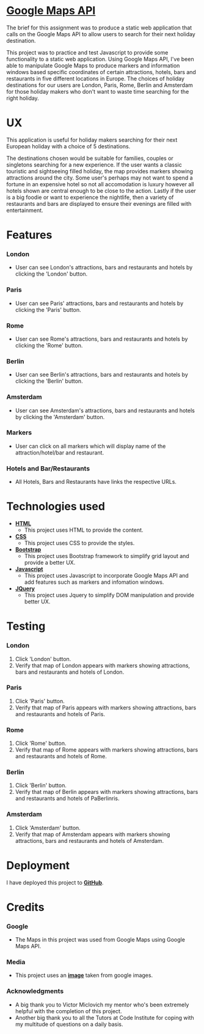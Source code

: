 # <a href="https://itoulou.github.io/googlemaps-api-javascript-project/" target="_blank">Google Maps API</a>

The brief for this assignment was to produce a static web application that calls
on the Google Maps API to allow users to search for their next holiday destination.

This project was to practice and test Javascript to provide some functionality
to a static web application. Using Google Maps API, I've been able to manipulate
Google Maps to produce markers and information windows based specific coordinates
of certain attractions, hotels, bars and restaurants in five different locations
in Europe.
The choices of holiday destinations for our users are London, Paris, Rome, Berlin
and Amsterdam for those holiday makers who don't want to waste time searching for 
the right holiday.

# UX
This application is useful for holiday makers searching for their next European
holiday with a choice of 5 destinations.

The destinations chosen would be suitable for families, couples or singletons
searching for a new experience. 
If the user wants a classic touristic and sightseeing filled holiday, the map provides
markers showing attractions around the city. 
Some user's perhaps may not want to spend a fortune in an expensive hotel so not 
all accomodation is luxury however all hotels shown are central enough to be 
close to the action. Lastly if the user is a big foodie or want to experience the
nightlife, then a variety of restaurants and bars are displayed to ensure their 
evenings are filled with entertainment.


# Features
### London
* User can see London's attractions, bars and restaurants and hotels by clicking the 'London' button.
### Paris
* User can see Paris' attractions, bars and restaurants and hotels by clicking the 'Paris' button.

### Rome
* User can see Rome's attractions, bars and restaurants and hotels by clicking the 'Rome' button.

### Berlin
* User can see Berlin's attractions, bars and restaurants and hotels by clicking the 'Berlin' button.

### Amsterdam
* User can see Amsterdam's attractions, bars and restaurants and hotels by clicking the 'Amsterdam' button.

### Markers
* User can click on all markers which will display name of the attraction/hotel/bar and restaurant.

### Hotels and Bar/Restaurants
* All Hotels, Bars and Restaurants have links the respective URLs.

# Technologies used
* [__HTML__](https://devdocs.io/html/) 
    * This project uses HTML to provide the content.
* [__CSS__](https://devdocs.io/css/) 
    * This project uses CSS to provide the styles.
* [__Bootstrap__](https://getbootstrap.com/docs/3.3/getting-started/)
    * This project uses Bootstrap framework to simplify grid layout and provide a better UX. 
* [__Javascript__](https://devdocs.io/javascript/)
    * This project uses Javascript to incorporate Google Maps API and add features such as markers
    and infomation windows.
* [__JQuery__](https://api.jquery.com/)
    * This project uses Jquery to simplify DOM manipulation and provide better UX.

# Testing
### London
1. Click 'London' button.
2. Verify that map of London appears with markers showing  attractions, bars and
restaurants and hotels of London.

### Paris
1. Click 'Paris' button.
2. Verify that map of Paris appears with markers showing  attractions, bars and
restaurants and hotels of Paris.

### Rome
1. Click 'Rome' button.
2. Verify that map of Rome appears with markers showing  attractions, bars and
restaurants and hotels of Rome.

### Berlin
1. Click 'Berlin' button.
2. Verify that map of Berlin appears with markers showing  attractions, bars and
restaurants and hotels of PaBerlinris.

### Amsterdam
1. Click 'Amsterdam' button.
2. Verify that map of Amsterdam appears with markers showing  attractions, bars and
restaurants and hotels of Amsterdam.

# Deployment
I have deployed this project to [__GitHub__](https://github.com/).

# Credits
### Google
* The Maps in this project was used from Google Maps using Google Maps API.

### Media
* This project uses an [__image__](http://www.bellasfondos.eu/im/get_photo/196631/2560/1440) taken from google images. 

### Acknowledgments
* A big thank you to Victor Miclovich my mentor who's been extremely helpful with
the completion of this project.
* Another big thank you to all the Tutors at Code Institute for coping with my multitude of questions on a daily basis.